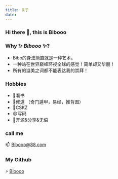 ```yaml
---
title: 关于
date: 
---
```

### Hi there 👋, this is Bibooo

### Why  ✨ _Bibooo_ ✨?
- Bibo的身法简直就是一种艺术。
- 一种站在世界巅峰环视全球的感觉！简单却又华丽！
- 所有的溢美之词都不能表达我的崇拜！


### Hobbies
 - 🔭看书
 - 👯修道 （奇门遁甲，易经，推背图）
 - 🌱CSKZ
 - 😄写码
 - 🐤开源&分享&无偿
             

### call me
📫 Bibooo@88.com

### My Github
⚡ <a href="https://github.com/Bibooo25730">Bibooo</a>





